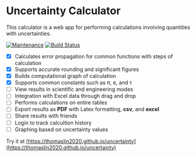 # Uncertainty Calculator

This calculator is a web app for performing calculations involving quantities with uncertainties.

[![Maintenance](https://img.shields.io/maintenance/yes/2020.svg)]() [![Build Status](https://travis-ci.org/arnog/mathlive.svg?branch=master)](https://travis-ci.org/arnog/mathlive) 

- [x] Calculates error propagation for common functions with steps of calculation
- [x] Supports accurate rounding and significant figures
- [x] Builds computational graph of calculation
- [x] Supports common constants such as π, e, and τ
- [ ] View results in scientific and engineering modes
- [ ] Integration with Excel data through drag and drop
- [ ] Performs calculations on entire tables
- [ ] Export results as **PDF** with Latex formatting, **csv**, and **excel** 
- [ ] Share results with friends
- [ ] Login to track calcultion history
- [ ] Graphing based on uncertainty values

Try it at [https://thomaslin2020.github.io/uncertainty](https://thomaslin2020.github.io/uncertainty) 
